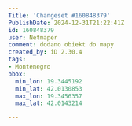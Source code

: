 ```yaml
---
Title: 'Changeset #160848379'
PublishDate: 2024-12-31T21:22:41Z
id: 160848379
user: Netmaper
comment: dodano obiekt do mapy
created_by: iD 2.30.4
tags:
- Montenegro
bbox:
  min_lon: 19.3445192
  min_lat: 42.0130853
  max_lon: 19.3456357
  max_lat: 42.0143214

---
```

